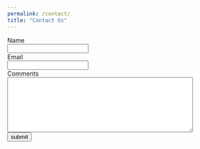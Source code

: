 ```yaml
---
permalink: /contact/
title: "Contact Us"
---
```

<head>
  <meta charset="utf-8">
  <title>forms</title>
  </head>
<body>
  <form class="gform" name="gform" target="hidden_iframe" onsubmit="submitted=true;"
        action="https://docs.google.com/forms/d/e/1FAIpQLSeVfhAKWSZ12j7pDg9sLRwjq5Zrq1s88mR8alNr6Tg4Y_o_gg/formResponse?">
    <label for="entry.2005620554">Name</label><br>
    <input type="text" name="entry.2005620554" id="entry.2005620554"><br>
    <label for="entry.1045781291">Email</label><br>
    <input type="text" name="entry.1045781291" id="entry.1045781291"><br>
    <label for="entry.839337160">Comments</label><br>
    <textarea name="entry.839337160" id="entry.839337160" rows="8"
              cols="50"></textarea><br>
    <input type="submit" name="" value="submit"?
           </form>
          <iframe name="hidden_iframe" id="hidden_iframe" style="display:none;" onload="if(submitted){}"></iframe>
  <script
  src="http://code.jquery.com/jquery-3.5.1.min.js"
  integrity="sha256-9/aliU8dGd2tb6OSsuzixeV4y/faTqgFtohetphbbj0="
  crossorigin="anonymous"></script>
    <script type="text/javascript">
      var submitted = false;
    </script>
        <script type="text/javascript">
          $('#gform').on('submit', function(e)){
          $('#gform *').fadeOut(2000);
          $('#gform').prepend('Your Submission has been sent. We will get back to you as soon as possible');
          });
    </script>
    </body>
